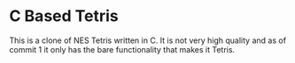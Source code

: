 # C Based Tetris
This is a clone of NES Tetris written in C.
It is not very high quality and as of commit 1 it only has the bare functionality that makes it Tetris.

